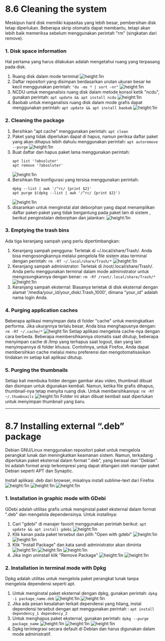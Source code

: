 # 8.6 Cleaning the system
Meskipun hard disk memiliki kapasitas yang lebih besar, pembersihan disk tetap diperlukan. Beberapa skrip otomatis dapat membantu, tetapi akan lebih baik memeriksa sebelum menggunakan perintah "rm" (singkatan dari remove).


### 1. Disk space information
Hal pertama yang harus dilakukan adalah mengetahui ruang yang terpasang pada disk.
1. Ruang disk dalam mode terminal
![height:1in](assets/gambar_8611.png)
2. Daftar repositori yang disimpan berdasarkan urutan ukuran besar ke kecil menggunakan perintah:
   `"du -ms * | sort -nr"`
   ![height:1in](assets/gambar_8612.png)
3. NCDU untuk menganalisis ruang disk dalam metode konsol ketik "ncdu", gunakan perintah: 
   `apt update && apt install ncdu`
   ![height:1in](assets/gambar_8613.png)
4. Baobab untuk menganalisis ruang disk dalam mode grafis dapat menggunakan perintah:
   `apt update && apt install baobab`
   ![height:1in](assets/gambar_8614.png)



### 2. Cleaning the package
1. Bersihkan "apt cache" menggunakan perintah:
   `apt clean`
2. Paket yang tidak diperlukan dapat di hapus, namun periksa daftar paket yang akan dihapus lebih dahulu menggunakan perintah:
   `apt autoremove --purge`
   ![height:1in](assets/gambar_8621.png)
3. Buat daftar dan hapus paket lama menggunakan perintah: 
    ~~~
    apt list '?absoluter'
    apt remove '?absoluter'
    ~~~
    ![height:1in](assets/gambar_8622.png)
4. Bersihkan file konfigurasi yang tersisa menggunakan perintah:
   ~~~
   dpkg --list | awk '/^rc/ {print $2}'
   apt purge $(dpkg --list | awk '/^rc/ {print $2}')
   ~~~
   ![height:1in](assets/gambar_8623.png)
5. disarankan untuk menginstal alat deborphan yang dapat menampilkan daftar paket-paket yang tidak bergantung pada paket lain di sistem , berikut penginstalan deborphan dan jalankan:
![height:1in](assets/gambar_8624.png)



### 3. Emptying the trash bins
Ada tiga keranjang sampah yang perlu dipertimbangkan:
1. Keranjang sampah pengguna: Terletak di ~/.local/share/Trash/. Anda bisa mengosongkannya melalui pengelola file sistem atau terminal dengan perintah:
   `rm -Rf ~/.local/share/Trash/*`
    ![height:1in](assets/gambar_8631.png)
2. Keranjang sampah administrator: Terletak di /root/.local/share/Trash/. Anda perlu menggunakan terminal dalam mode administrator untuk mengosongkannya dengan benar:
   `rm -Rf /root/.local/share/Trash/*`
   ![height:1in](assets/gambar_8632.png)
3. Keranjang sampah eksternal: Biasanya terletak di disk eksternal dengan alamat '/media/your_id/your_disk/.Trash_1000', dimana "your_id" adalah nama login Anda.


### 4. Purging application caches
Beberapa aplikasi menyimpan data di folder "cache" untuk meningkatkan performa. Jika ukurannya terlalu besar, Anda bisa menghapusnya dengan:
`rm -Rf ~/.cache/*`
![height:1in](assets/gambar_864.png)
Setiap aplikasi mengelola cache-nya dengan cara berbeda. Beberapa membersihkannya otomatis saat ditutup, beberapa menyimpan cache di /tmp yang terhapus saat logout, dan yang lain menyimpannya di folder khusus. Contohnya, untuk Firefox, Anda dapat membersihkan cache melalui menu preferensi dan mengotomatisasikan tindakan ini setiap kali aplikasi ditutup.


### 5. Purging the thumbnails
Setiap kali membuka folder dengan gambar atau video, thumbnail dibuat dan disimpan untuk digunakan kembali. Namun, ketika file grafis dihapus, thumbnail-nya tetap menyita ruang disk. Untuk membersihkannya:
`rm -Rf ~/.thumbnails`
![height:1in](assets/gambar_865.png)
Folder ini akan dibuat kembali saat diperlukan untuk menyimpan thumbnail yang baru.

----
# 8.7 Installing external “.deb” package
Debian GNU/Linux menggunakan repositori paket untuk mengelola perangkat lunak dan meningkatkan keamanan sistem. Namun, terkadang diperlukan paket eksternal dalam format ".deb", yang berasal dari "Debian". Ini adalah format arsip terkompresi yang dapat ditangani oleh manajer paket Debian seperti APT dan Synaptic.

Install aplikasi .deb dari browser, misalnya install sublime-text dari Firefox
![height:1in](assets/gambar_87a.png)
![height:1in](assets/gambar_87b.png)
![height:1in](assets/gambar_87c.png)


### 1. Installation in graphic mode with GDebi
GDebi adalah utilitas grafis untuk menginstal paket eksternal dalam format ".deb" dan mengelola dependensinya. Untuk installnya:
1. Cari "gdebi" di manajer favorit menggunakan perintah berikut:
   `apt update && apt install gdebi`
   ![height:1in](assets/gambar_8711.png)
2. Klik kanan pada paket tersebut dan pilih "Open with gdebi"
   ![height:1in](assets/gambar_8713.png)
   ![height:1in](assets/gambar_8714.png)
3. Klik "Install Package" dan kata sandi administrator akan diminta
   ![height:1in](assets/gambar_8715.png)
   ![height:1in](assets/gambar_8716.png)
   ![height:1in](assets/gambar_8717.png)
4. Jika ingin uninstall klik "Remove Package"
   ![height:1in](assets/gambar_8718.png)
   ![height:1in](assets/gambar_8719.png)

### 2. Installation in terminal mode with Dpkg
Dpkg adalah utilitas untuk mengelola paket perangkat lunak tanpa mengelola dependensi seperti apt.
1. Untuk menginstal paket eksternal dengan dpkg, gunakan perintah: 
   `dpkg -i package_name.deb`
   ![height:1in](assets/gambar_8720.png)
   ![height:1in](assets/gambar_8721.png)
2. Jika ada pesan kesalahan terkait dependensi yang hilang, instal dependensi tersebut dengan apt menggunakan perintah : 
   `apt install dependency_1 dependency_2`
3. Untuk menghapus paket eksternal, gunakan perintah: 
   `dpkg --purge package_name`
   ![height:1in](assets/gambar_8722.png)
   ![height:1in](assets/gambar_8723.png)
   ![height:1in](assets/gambar_8724.png)
4. Dpkg terintegrasi secara default di Debian dan harus digunakan dalam mode administratif.